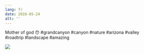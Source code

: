 ```yaml
---
lang: fr
date: 2016-05-24
alt: ''
---
```


Mother of god 😯 #grandcanyon #canyon #nature #arizona #valley #roadtrip #landscape #amazing

![](/photos/2016-05-24-1464061507.jpg)